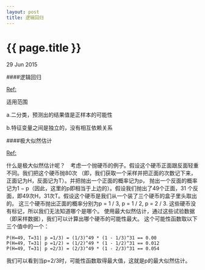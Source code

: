 ```yaml
---
layout: post
title: 逻辑回归
---
```


{{ page.title }}
================

<p class="meta">29 Jun 2015 </p>

####逻辑回归

[Ref:](https://en.wikipedia.org/wiki/Logistic_regression)

适用范围

a.二分类，预测出的结果值是正样本的可能性

b.特征变量之间是独立的，没有相互依赖关系

####极大似然估计

[Ref:](http://wiki.mbalib.com/wiki/%E6%9C%80%E5%A4%A7%E4%BC%BC%E7%84%B6%E4%BC%B0%E8%AE%A1)

什么是极大似然估计呢？　考虑一个抛硬币的例子。假设这个硬币正面跟反面轻重不同。我们把这个硬币抛80次
（即，我们获取一个采样并把正面的次数记下来，正面记为H，反面记为T）。并把抛出一个正面的概率记为p，
抛出一个反面的概率记为1 − p（因此，这里的p即相当于上边的）。假设我们抛出了49个正面，31 个反面，即49次H，31次T。假设这个硬币是我们从一个装了三个硬币的盒子里头取出的。
这三个硬币抛出正面的概率分别为p = 1 / 3, p = 1 / 2, p = 2 / 3. 这些硬币没有标记，所以我们无法知道哪个是哪个。
使用最大似然估计，通过这些试验数据（即采样数据），我们可以计算出哪个硬币的可能性最大。
这个可能性函数取以下三个值中的一个：

```
P(H=49, T=31| p =1/3) = (1/3)^49 * (1 - 1/3)^31 == 0.00
P(H=49, T=31| p =1/2) = (1/2)^49 * (1 - 1/2)^31 == 0.012
P(H=49, T=31| p =2/3) = (2/3)^49 * (1 - 2/3)^31 == 0.054

```
我们可以看到当p=2/3时，可能性函数取得最大值，这就是p的最大似然估计。





